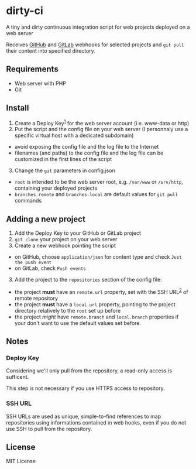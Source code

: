 # dirty-ci

A tiny and dirty continuous integration script for web projects deployed on a web server

Receives [GitHub](https://github.com) and [GitLab](https://gitlab.com) webhooks for selected projects and `git pull` their content into specified directory.

## Requirements

* Web server with PHP
* Git

## Install

1. Create a Deploy Key<sup>[1](#deploy-key)</sup> for the web server account (i.e. www-data or http)
2. Put the script and the config file on your web server (I personnaly use a specific virtual host with a dedicated subdomain)
  - avoid exposing the config file and the log file to the Internet
  - filenames (and paths) to the config file and the log file can be customized in the first lines of the script
3. Change the `git` parameters in config.json
  - `root` is intended to be the web server root, e.g. `/var/www` or `/srv/http`, containing your deployed projects
  - `branches.remote` and `branches.local` are default values for `git pull` commands


## Adding a new project

1. Add the Deploy Key to your GitHub or GitLab project
2. `git clone` your project on your web server
3. Create a new webhook pointing the script
  - on GitHub, choose `application/json` for content type and check `Just the push event`
  - on GitLab, check `Push events`
3. Add the project to the `repositories` section of the config file:
  - the project __must__ have an `remote.url` property, set with the SSH URL<sup>[2](#ssh-url)</sup> of remote repository
  - the project __must__ have a `local.url` property, pointing to the project directory relatively to the `root` set up before 
  - the project _might_ have `remote.branch` and `local.branch` properties if your don't want to use the default values set before.

## Notes

### Deploy Key

Considering we'll only pull from the repository, a read-only access is sufficent.

This step is not necessary if you use HTTPS access to repository.

### SSH URL

SSH URLs are used as unique, simple-to-find references to map repositories using informations contained in web hooks, even if you do not use SSH to pull from the repository.

## License

MIT License

